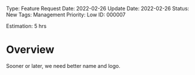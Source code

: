Type: Feature
Request Date: 2022-02-26
Update Date: 2022-02-26
Status: New
Tags: Management
Priority: Low
ID: 000007

Estimation: 5 hrs

# Overview

Sooner or later, we need better name and logo.